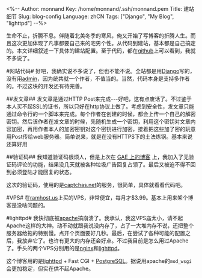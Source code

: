 <%--
Author: monnand
Key: /home/monnand/.ssh/monnand.pem
Title: 建站细节
Slug: blog-config
Language: zhCN
Tags: ["Django", "My Blog", "lighttpd"]
--%>

生命不止，折腾不息。伴随着北美冬季的寒风，俺又开始了写博客的折腾人生。而且这次更加体现了凡事都要自己来的宅男个性。从代码到建站，基本都是自己搞定的。本文详细叙述一下具体的建站配置。至于代码，都在[github](http://github.com/monnand/myblog/)上可以看到，我就不多说了。

#网站代码#
好吧，我确实说不多说了，但也不能不说。全站都是用[Django](http://djangoproject.com/)写的，没有用[admin](https://docs.djangoproject.com/en/dev/ref/contrib/admin/)，因为统共就一个作者，不值当的。当然，代码本身是支持多作者的。不过这块的开发还有待完善。

##发文章##
发文章是通过HTTP Post来完成---好吧，这有点废话了。不过鉴于本人买不起SSL的证书，所以只好在http协议上做了。考虑到安全性，发文章只能通过命令行的一个脚本来完成。每个作者在创建的时候，都会上传一个自己的解密密钥。然后该作者在发文章的时候，先随机生成一个密钥，利用这个密钥对文章内容加密，再用作者本人的加密密钥对这个密钥进行加密，接着把这些加了密的玩意用Post传给web服务器。简单说来，就是在没有HTTPS下的土法炼钢。基本来说还算好用

##验证码##
我知道验证码很烦人，但是上次在 [GAE 上的博客](http://monnand.appspot.com/) 上，我加入了无验证码评论的功能，结果没几天就被各种垃圾广告回复占领了。最后又被迫不得不回到必须登陆才能回复的状态。

这次的验证码，使用的是[captchas.net](http://captchas.net/)的服务，很简单，具体就看看代码吧。

#VPS#
在[ramhost.us](http://ramhost.us)上买的VPS，非常便宜，每月才$3.99。基本上用来架个博客是没啥问题的。

#lighttpd#
我快彻底被[apache](http://apache.org/)搞崩溃了。我承认，我这VPS庙太小，请不起Apache这样的大神。动不动就跟我说没内存了，占了一大堆内存不说，还把整个服务器给拖的特别慢。点开个页面要好几秒。最后，在尝试了各种可能的配置之后，我放弃它了。也许有更大的内存还会好点。不过我目前是怎么用过Apache了。手头的两个VPS分别用的是[nginx](http://nginx.org/)和[lighttpd](http://www.lighttpd.net/)。

这个博客用的是[lighttpd](http://www.lighttpd.net/) + Fast CGI + [PostgreSQL](http://www.postgresql.org/)。据说用apache的``mod_wsgi``会更加稳定，但实在供不起Apache。

